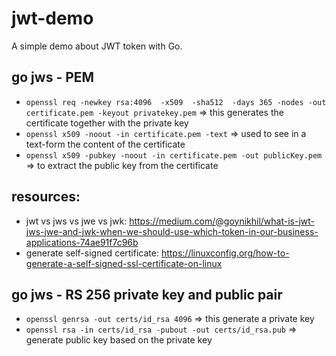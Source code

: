 # jwt-demo
A simple demo about JWT token with Go.

## go jws - PEM
- `openssl req -newkey rsa:4096  -x509  -sha512  -days 365 -nodes -out certificate.pem -keyout privatekey.pem` => this generates the certificate together with the private key
- `openssl x509 -noout -in certificate.pem -text` => used to see in a text-form the content of the certificate
- `openssl x509 -pubkey -noout -in certificate.pem -out publicKey.pem` => to extract the public key from the certificate

## resources:
- jwt vs jws vs jwe vs jwk: https://medium.com/@goynikhil/what-is-jwt-jws-jwe-and-jwk-when-we-should-use-which-token-in-our-business-applications-74ae91f7c96b
- generate self-signed certificate: https://linuxconfig.org/how-to-generate-a-self-signed-ssl-certificate-on-linux

## go jws - RS 256 private key and public pair
- `openssl genrsa -out certs/id_rsa 4096` => this generate a private key
- `openssl rsa -in certs/id_rsa -pubout -out certs/id_rsa.pub` => generate public key based on the private key